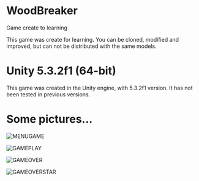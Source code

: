 # WoodBreaker
Game create to learning

This game was create for learning.
You can be cloned, modified and improved, but can not be distributed with the same models.

# Unity 5.3.2f1 (64-bit)

This game was created in the Unity engine, with 5.3.2f1 version.
It has not been tested in previous versions.

# Some pictures...

![MENUGAME](https://goo.gl/WiqyxO)

![GAMEPLAY](https://goo.gl/hBVAHU)

![GAMEOVER](https://goo.gl/M0Wd11)

![GAMEOVERSTAR](https://goo.gl/1hGFvA)
